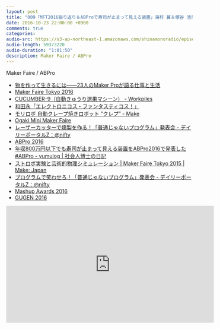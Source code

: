 ```yaml
---
layout: post
title: "009「MFT2016振り返り＆ABProで寿司が止まって見える装置」湯村 翼＆塚谷 浩司"
date: 2016-10-23 22:00:00 +0900
comments: true
categories:
audio-src: https://s3-ap-northeast-1.amazonaws.com/shinamonoradio/episodes/009.mp3
audio-length: 59373220
audio-duration: "1:01:50"
description: Maker Faire / ABPro
---
```

Maker Faire / ABPro

- [物を作って生きるには――23人のMaker Proが語る仕事と生活](https://www.oreilly.co.jp/books/9784873117478/)
- [Maker Faire Tokyo 2016](http://makezine.jp/event/mft2016/)
- [CUCUMBER-9（自動きゅうり選果マシーン） - Workpiles](http://makezine.jp/event/makers2016/workpiles/)
- [和田永「エレクトロニコス・ファンタスティコス！」](http://makezine.jp/event/makers2016/wada-ei_electronicos-fantasticos/)
- [モリロボ 自動クレープ焼きロボット ”クレプ” - Make](http://makezine.jp/event/makers2016/morirobo/)
- [Ogaki Mini Maker Faire](http://ommf.iamas.ac.jp/)
- [レーザーカッターで燻製を作る！「普通じゃないプログラム」発表会 - デイリーポータルZ：@nifty](http://portal.nifty.com/kiji/161019197846_1.htm)
- [ABPro 2016](http://abpro.jp/2016/)
- [年収800万円以下でも寿司が止まって見える装置をABPro2016で発表した #ABPro - yumulog | 社会人博士の日記](http://yumulog.hatenablog.com/entry/2016/09/25/234038)
- [ストロボ実験と芸術的物理シミュレーション | Maker Faire Tokyo 2015 | Make: Japan](http://makezine.jp/event/makers2015/pffamily/)
- [プログラムで笑わせろ！「普通じゃないプログラム」発表会 - デイリーポータルZ：@nifty](http://portal.nifty.com/kiji/140924165234_1.htm)
- [Mashup Awards 2016](http://mashupaward.jp/)
- [GUGEN 2016](https://gugen.jp/)

<iframe width="560" height="315" src="https://www.youtube.com/embed/KvN4FDxwu7w" frameborder="0" allowfullscreen></iframe>
